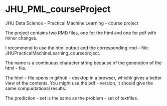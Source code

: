 # JHU_PML_courseProject
JHU Data Science - Practical Machine Learning - course project

The project contains two RMD files, one for the html and one for pdf with minor changes.

I recommend to use the html output and the corresponding rmd - file:  
JHUPracticalMachineLearning_courseproject.  

The name is a continuous character string because of the generation of the html - file.
  
The html - file opens in github - desktop in a browser, whichk gives a better view of the contents.
You might use the pdf - version, it should give the same compuutational results.  
  
The prediction - set is the same as the problem - set of textfiles.

